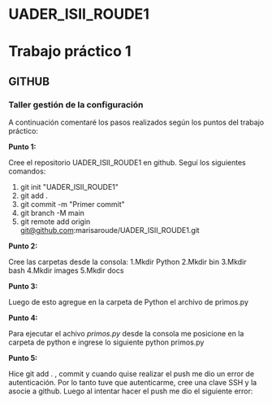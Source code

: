 # UADER_ISII_ROUDE1
# Trabajo práctico 1 
## GITHUB
### Taller gestión de la configuración

A continuación comentaré los pasos realizados según los puntos del trabajo práctico:

**Punto 1:**

Cree el repositorio UADER_ISII_ROUDE1 en github. 
Seguí los siguientes comandos: 
1. git init "UADER_ISII_ROUDE1"
2. git add . 
3. git commit -m "Primer commit" 
4. git branch -M main 
5. git remote add origin git@github.com:marisaroude/UADER_ISII_ROUDE1.git

**Punto 2:**

Cree las carpetas desde la consola:
1.Mkdir Python
2.Mkdir bin
3.Mkdir bash
4.Mkdir images
5.Mkdir docs

**Punto 3:**

Luego de esto agregue en la carpeta de Python el archivo de primos.py

**Punto 4:**

Para ejecutar el achivo _*primos.py*_ desde la consola me posicione en la carpeta de python e ingrese lo siguiente
python primos.py 

**Punto 5:**

Hice git add . , commit y cuando quise realizar el push me dio un error de autenticación.
Por lo tanto tuve que autenticarme, cree una clave SSH y la asocie a github. 
Luego al intentar hacer el push me dio el siguiente error:












